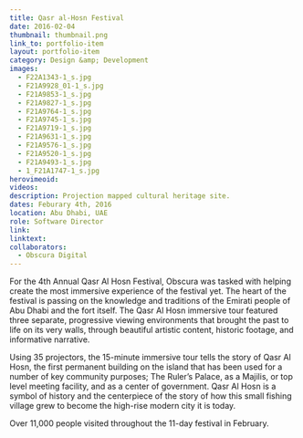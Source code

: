 ```yaml
---
title: Qasr al-Hosn Festival
date: 2016-02-04
thumbnail: thumbnail.png
link_to: portfolio-item
layout: portfolio-item
category: Design &amp; Development
images:
  - F22A1343-1_s.jpg
  - F21A9928_01-1_s.jpg
  - F21A9853-1_s.jpg
  - F21A9827-1_s.jpg
  - F21A9764-1_s.jpg
  - F21A9745-1_s.jpg
  - F21A9719-1_s.jpg
  - F21A9631-1_s.jpg
  - F21A9576-1_s.jpg
  - F21A9520-1_s.jpg
  - F21A9493-1_s.jpg
  - 1_F21A1747-1_s.jpg
herovimeoid:
videos:
description: Projection mapped cultural heritage site.
dates: Feburary 4th, 2016
location: Abu Dhabi, UAE
role: Software Director
link:
linktext:
collaborators:
  - Obscura Digital
---
```

For the 4th Annual Qasr Al Hosn Festival, Obscura was tasked with helping create the most immersive experience of the festival yet.  The heart of the festival is passing on the knowledge and traditions of the Emirati people of Abu Dhabi and the fort itself.  The Qasr Al Hosn immersive tour featured three separate, progressive viewing environments that brought the past to life on its very walls, through beautiful artistic content, historic footage, and informative narrative.
          
Using 35 projectors, the 15-minute immersive tour tells the story of Qasr Al Hosn, the first permanent building on the island that has been used for a number of key community purposes; The Ruler’s Palace, as a Majilis, or top level meeting facility, and as a center of government.  Qasr Al Hosn is a symbol of history and the centerpiece of the story of how this small fishing village grew to become the high-rise modern city it is today.

Over 11,000 people visited throughout the 11-day festival in February.